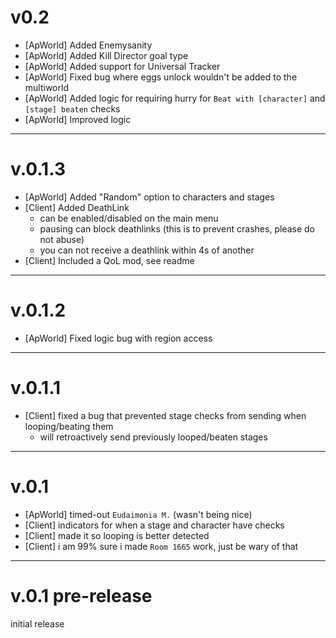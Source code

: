 # v0.2

- [ApWorld] Added Enemysanity
- [ApWorld] Added Kill Director goal type
- [ApWorld] Added support for Universal Tracker
- [ApWorld] Fixed bug where eggs unlock wouldn't be added to the multiworld
- [ApWorld] Added logic for requiring hurry for `Beat with [character]` and `[stage] beaten` checks
- [ApWorld] Improved logic

---

# v.0.1.3

- [ApWorld] Added "Random" option to characters and stages
- [Client] Added DeathLink 
  - can be enabled/disabled on the main menu
  - pausing can block deathlinks (this is to prevent crashes, please do not abuse)
  - you can not receive a deathlink within 4s of another
- [Client] Included a QoL mod, see readme

---

# v.0.1.2

- [ApWorld] Fixed logic bug with region access

---

# v.0.1.1

- [Client] fixed a bug that prevented stage checks from sending when looping/beating them
  - will retroactively send previously looped/beaten stages

---

# v.0.1

- [ApWorld] timed-out `Eudaimonia M.` (wasn't being nice)
- [Client] indicators for when a stage and character have checks
- [Client] made it so looping is better detected
- [Client] i am 99% sure i made `Room 1665` work, just be wary of that

---

# v.0.1 pre-release
initial release